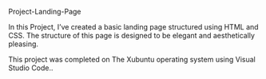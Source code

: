 Project-Landing-Page

In this Project, I’ve created a basic landing page structured using HTML and CSS. The structure of this page is designed to be elegant and aesthetically pleasing.

This project was completed on The Xubuntu operating system using Visual Studio Code..

